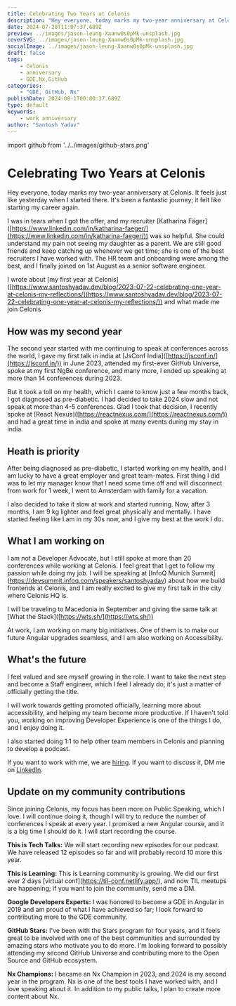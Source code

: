 ```yaml
---
title: Celebrating Two Years at Celonis
description: "Hey everyone, today marks my two-year anniversary at Celonis. It feels just like yesterday when I started there. It's been a fantastic journey; it felt like starting my career again."
date: 2024-07-28T11:07:37.689Z
preview: ../images/jason-leung-Xaanw0s0pMk-unsplash.jpg
coverSVG: ../images/jason-leung-Xaanw0s0pMk-unsplash.jpg
socialImage: ../images/jason-leung-Xaanw0s0pMk-unsplash.jpg
draft: false
tags:
    - Celonis
    - anniversary
    - GDE,Nx,GitHub
categories:
    - "GDE, GitHub, Nx"
publishDate: 2024-08-1T00:00:37.689Z
type: default
keywords:
    - work anniversary
author: "Santosh Yadav"
---
```

import github from '../../images/github-stars.png'

# Celebrating Two Years at Celonis

Hey everyone, today marks my two-year anniversary at Celonis. It feels just like yesterday when I started there. It's been a fantastic journey; it felt like starting my career again.

I was in tears when I got the offer, and my recruiter \[Katharina Fäger\]([https://www.linkedin.com/in/katharina-faeger/](https://www.linkedin.com/in/katharina-faeger/)) was so helpful. She could understand my pain not seeing my daughter as a parent. We are still good friends and keep catching up whenever we get time; she is one of the best recruiters I have worked with. The HR team and onboarding were among the best, and I finally joined on 1st August as a senior software engineer.

I wrote about \[my first year at Celonis\]([https://www.santoshyadav.dev/blog/2023-07-22-celebrating-one-year-at-celonis-my-reflections/](https://www.santoshyadav.dev/blog/2023-07-22-celebrating-one-year-at-celonis-my-reflections/)) and what made me join Celonis

## How was my second year

The second year started with me continuing to speak at conferences across the world, I gave my first talk in india at \[JsConf India\]([https://jsconf.in/](https://jsconf.in/)) in June 2023, attended my first-ever GitHub Universe, spoke at my first NgBe conference, and many more, I ended up speaking at more than 14 conferences during 2023.

<BlogImage src={github} alt="My first GitHub universe" />

But it took a toll on my health, which I came to know just a few months back, I got diagnosed as pre-diabetic. I had decided to take 2024 slow and not speak at more than 4-5 conferences. Glad I took that decision, I recently spoke at \[React Nexus\]([https://reactnexus.com/](https://reactnexus.com/)) and had a great time in india and spoke at many events during my stay in india.

## Heath is priority

After being diagnosed as pre-diabetic, I started working on my health, and I am lucky to have a great employer and great team-mates. First thing I did was to let my manager know that I need some time off and will disconnect from work for 1 week, I went to Amsterdam with family for a vacation.

I also decided to take it slow at work and started running. Now, after 3 months, I am 9 kg lighter and feel great physically and mentally. I have started feeling like I am in my 30s now, and I give my best at the work I do.

## What I am working on

I am not a Developer Advocate, but I still spoke at more than 20 conferences while working at Celonis. I feel great that I get to follow my passion while doing my job. I will be speaking at \[InfoQ Munich Summit\](https://devsummit.infoq.com/speakers/santoshyadav) about how we build frontends at Celonis, and I am really excited to give my first talk in the city where Celonis HQ is.

I will be traveling to Macedonia in September and giving the same talk at \[What the Stack\]([https://wts.sh/](https://wts.sh/))

At work, I am working on many big initiatives. One of them is to make our future Angular upgrades seamless, and I am also working on Accessibility.

## What's the future

I feel valued and see myself growing in the role. I want to take the next step and become a Staff engineer, which I feel I already do; it's just a matter of officially getting the title.

I will work towards getting promoted officially, learning more about accessibility, and helping my team become more productive. If I haven't told you, working on improving Developer Experience is one of the things I do, and I enjoy doing it.

I also started doing 1:1 to help other team members in Celonis and planning to develop a podcast.

If you want to work with me, we are [hiring](https://www.celonis.com/careers/jobs/). If you want to discuss it, DM me on [LinkedIn](https://www.linkedin.com/in/santoshyadavdev/). 

## Update on my community contributions

Since joining Celonis, my focus has been more on Public Speaking, which I love. I will continue doing it, though I will try to reduce the number of conferences I speak at every year. I promised a new Angular course, and it is a big time I should do it. I will start recording the course.

**This is Tech Talks:** We will start recording new episodes for our podcast. We have released 12 episodes so far and will probably record 10 more this year.

**This is Learning:** This is Learning community is growing. We did our first ever 2 days \[virtual conf\](https://til-conf.netlify.app/), and now TIL meetups are happening; if you want to join the community, send me a DM.

**Google Developers Experts:** I was honored to become a GDE in Angular in 2019 and am proud of what I have achieved so far; I look forward to contributing more to the GDE community.

**GitHub Stars:** I've been with the Stars program for four years, and it feels great to be involved with one of the best communities and surrounded by amazing stars who motivate you to do more. I'm looking forward to possibly attending my second GitHub Universe and contributing more to the Open Source and GitHub ecosystem.

**Nx Champions:** I became an Nx Champion in 2023, and 2024 is my second year in the program. Nx is one of the best tools I have worked with, and I love speaking about it. In addition to my public talks, I plan to create more content about Nx.